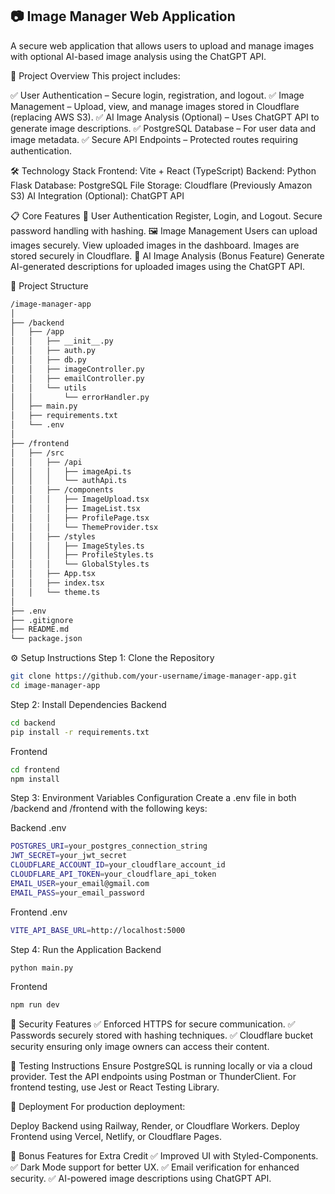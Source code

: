 ## 📷 Image Manager Web Application
A secure web application that allows users to upload and manage images with optional AI-based image analysis using the ChatGPT API.

🚀 Project Overview
This project includes:

✅ User Authentication – Secure login, registration, and logout.
✅ Image Management – Upload, view, and manage images stored in Cloudflare (replacing AWS S3).
✅ AI Image Analysis (Optional) – Uses ChatGPT API to generate image descriptions.
✅ PostgreSQL Database – For user data and image metadata.
✅ Secure API Endpoints – Protected routes requiring authentication.

🛠️ Technology Stack
Frontend: Vite + React (TypeScript)
Backend: Python Flask
Database: PostgreSQL
File Storage: Cloudflare (Previously Amazon S3)
AI Integration (Optional): ChatGPT API

📋 Core Features
🔐 User Authentication
Register, Login, and Logout.
Secure password handling with hashing.
🖼️ Image Management
Users can upload images securely.
View uploaded images in the dashboard.
Images are stored securely in Cloudflare.
🤖 AI Image Analysis (Bonus Feature)
Generate AI-generated descriptions for uploaded images using the ChatGPT API.

📂 Project Structure
```bash
/image-manager-app
│
├── /backend
│   ├── /app
│   │   ├── __init__.py
│   │   ├── auth.py
│   │   ├── db.py
│   │   ├── imageController.py
│   │   ├── emailController.py
│   │   └── utils
│   │       └── errorHandler.py
│   ├── main.py
│   ├── requirements.txt
│   └── .env
│
├── /frontend
│   ├── /src
│   │   ├── /api
│   │   │   ├── imageApi.ts
│   │   │   └── authApi.ts
│   │   ├── /components
│   │   │   ├── ImageUpload.tsx
│   │   │   ├── ImageList.tsx
│   │   │   ├── ProfilePage.tsx
│   │   │   └── ThemeProvider.tsx
│   │   ├── /styles
│   │   │   ├── ImageStyles.ts
│   │   │   ├── ProfileStyles.ts
│   │   │   └── GlobalStyles.ts
│   │   ├── App.tsx
│   │   ├── index.tsx
│   │   └── theme.ts
│
├── .env
├── .gitignore
├── README.md
└── package.json
```

⚙️ Setup Instructions
Step 1: Clone the Repository
```bash
git clone https://github.com/your-username/image-manager-app.git
cd image-manager-app
```

Step 2: Install Dependencies
Backend

```bash
cd backend
pip install -r requirements.txt
```

Frontend

```bash
cd frontend
npm install
```
Step 3: Environment Variables Configuration
Create a .env file in both /backend and /frontend with the following keys:

Backend .env
```bash
POSTGRES_URI=your_postgres_connection_string
JWT_SECRET=your_jwt_secret
CLOUDFLARE_ACCOUNT_ID=your_cloudflare_account_id
CLOUDFLARE_API_TOKEN=your_cloudflare_api_token
EMAIL_USER=your_email@gmail.com
EMAIL_PASS=your_email_password
```

Frontend .env
```bash
VITE_API_BASE_URL=http://localhost:5000
```

Step 4: Run the Application
Backend

```bash
python main.py
```

Frontend

```bash
npm run dev
```

🔐 Security Features
✅ Enforced HTTPS for secure communication.
✅ Passwords securely stored with hashing techniques.
✅ Cloudflare bucket security ensuring only image owners can access their content.

🧪 Testing Instructions
Ensure PostgreSQL is running locally or via a cloud provider.
Test the API endpoints using Postman or ThunderClient.
For frontend testing, use Jest or React Testing Library.

🚀 Deployment
For production deployment:

Deploy Backend using Railway, Render, or Cloudflare Workers.
Deploy Frontend using Vercel, Netlify, or Cloudflare Pages.

🎯 Bonus Features for Extra Credit
✅ Improved UI with Styled-Components.
✅ Dark Mode support for better UX.
✅ Email verification for enhanced security.
✅ AI-powered image descriptions using ChatGPT API.
